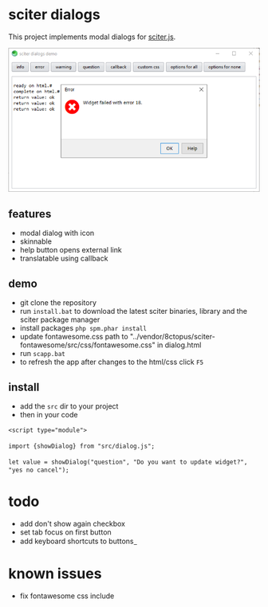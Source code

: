 # sciter dialogs

This project implements modal dialogs for [sciter.js](https://sciter.com/).

![sciter dialogs screenshot](screenshot.png)

## features

- modal dialog with icon
- skinnable
- help button opens external link
- translatable using callback

## demo

- git clone the repository
- run `install.bat` to download the latest sciter binaries, library and the sciter package manager
- install packages `php spm.phar install`
- update fontawesome.css path to "../vendor/8ctopus/sciter-fontawesome/src/css/fontawesome.css" in dialog.html
- run `scapp.bat`
- to refresh the app after changes to the html/css click `F5`

## install

- add the `src` dir to your project
- then in your code

```
<script type="module">

import {showDialog} from "src/dialog.js";

let value = showDialog("question", "Do you want to update widget?", "yes no cancel");
```

# todo

- add don't show again checkbox
- set tab focus on first button
- add keyboard shortcuts to buttons &#818;

# known issues

- fix fontawesome css include
